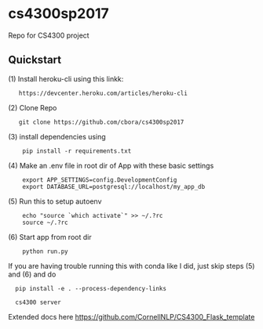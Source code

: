 # cs4300sp2017
Repo for CS4300 project
## Quickstart


(1) Install heroku-cli using this linkk:


       https://devcenter.heroku.com/articles/heroku-cli



(2) Clone Repo


       git clone https://github.com/cbora/cs4300sp2017


(3) install dependencies using


        pip install -r requirements.txt


(4) Make an .env file in root dir of App with these basic settings


        export APP_SETTINGS=config.DevelopmentConfig
        export DATABASE_URL=postgresql://localhost/my_app_db



(5) Run this to setup autoenv


        echo "source `which activate`" >> ~/.?rc
        source ~/.?rc 



(6) Start app from root dir


        python run.py



If you are having trouble running this with conda like I did, just skip steps (5) and (6) and do


      pip install -e . --process-dependency-links

      cs4300 server
    
    


Extended docs here https://github.com/CornellNLP/CS4300_Flask_template
